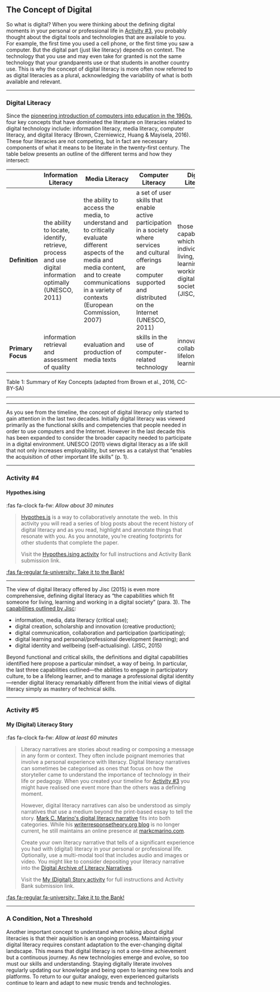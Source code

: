 ## The Concept of Digital

So what is digital? When you were thinking about the defining digital moments in your personal or professional life in [Activity #3](what-is-literacy.md#activity-3), you probably thought about the digital tools and technologies that are available to you. For example, the first time you used a cell phone, or the first time you saw a computer. But the digital part (just like literacy) depends on context. The technology that you use and may even take for granted is not the same technology that your grandparents use or that students in another country use. This is why the concept of digital literacy is more often now referred to as digital literacies as a plural, acknowledging the variability of what is both available and relevant.

* * *

### Digital Literacy

Since the [pioneering introduction of computers into education in the 1960s](https://thejournal.com/Articles/1997/06/01/Computers-in-Education-A-Brief-History.aspx), four key concepts that have dominated the literature on literacies related to digital technology include: information literacy, media literacy, computer literacy, and digital literacy (Brown, Czerniewicz, Huang & Mayisela, 2016). These four literacies are not competing, but in fact are necessary components of what it means to be literate in the twenty-first century. The table below presents an outline of the different terms and how they intersect:

|  | Information Literacy | Media Literacy | Computer Literacy | Digital Literacy |
|---|---|---|---|---|
| **Definition** | the ability to locate, identify, retrieve, process and use digital information optimally (UNESCO, 2011) | the ability to access the media, to understand and to critically evaluate different aspects of the media and media content, and to create communications in a variety of contexts (European Commission, 2007) | a set of user skills that enable active participation in a society where services and cultural offerings are computer supported and distributed on the Internet (UNESCO, 2011) | those capabilities which fit an individual for living, learning and working in a digital society (JISC, 2015) |
| **Primary Focus** | information retrieval and assessment of quality | evaluation and production of media texts | skills in the use of computer-related technology | innovation, collaboration, lifelong learning |

Table 1: Summary of Key Concepts (adapted from Brown et al., 2016, CC-BY-SA)

<iframe src="https://elearn.waikato.ac.nz/h5p/embed.php?url=https%3A%2F%2Felearn.waikato.ac.nz%2Fpluginfile.php%2F3703665%2Fmod_h5pactivity%2Fpackage%2F0%2FDigital%2520Literacy%2520Timeline.h5p&amp;component=mod_h5pactivity" name="h5player" width="1522" height="625"
   allowfullscreen="allowfullscreen" class="h5p-player w-100 border-0"
   style="height: 0px;" id="67aeb2f85ddd167aeb2f85ddd71-h5player">
</iframe><script src="https://elearn.waikato.ac.nz/h5p/h5plib/v124/joubel/core/js/h5p-resizer.js"></script>

* * *

As you see from the timeline, the concept of digital literacy only started to gain attention in the last two decades. Initially digital literacy was viewed primarily as the functional skills and competencies that people needed in order to use computers and the Internet. However in the last decade this has been expanded to consider the broader capacity needed to participate in a digital environment. UNESCO (2011) views digital literacy as a life skill that not only increases employability, but serves as a catalyst that “enables the acquisition of other important life skills” (p. 1).

* * *

### Activity #4
#### Hypothes.ising
:fas fa-clock fa-fw: *Allow about 30 minutes*
> [Hypothes.is](https://web.hypothes.is) is a way to collaboratively annotate the web.
> In this activity you will read a series of blog posts about the recent history of digital literacy and as you read, highlight and annotate things that resonate with you. As you annotate, you’re creating footprints for other students that complete the paper.
>
> Visit the [Hypothes.ising activity](https://elearn.waikato.ac.nz/mod/forum/view.php?id=1975274) for full instructions and Activity Bank submission link.

[:fas fa-regular fa-university: Take it to the Bank!](https://elearn.waikato.ac.nz/mod/forum/view.php?id=1975274 " :class=button")

* * *

The view of digital literacy offered by Jisc (2015) is even more comprehensive, defining digital literacy as “the capabilities which fit someone for living, learning and working in a digital society” (para. 3).  The [capabilities outlined by Jisc](https://digitalcapability.jiscinvolve.org/wp/files/2015/06/1.-Digital-capabilities-6-elements.pdf):

- information, media, data literacy (critical use);
- digital creation, scholarship and innovation (creative production);
- digital communication, collaboration and participation (participating);
- digital learning and personal/professional development (learning); and
- digital identity and wellbeing (self-actualising).
(JISC, 2015)

Beyond functional and critical skills, the definitions and digital capabilities identified here propose a particular mindset, a way of being. In particular, the last three capabilities outlined—the abilities to engage in participatory culture, to be a lifelong learner, and to manage a professional digital identity—render digital literacy remarkably different from the initial views of digital literacy simply as mastery of technical skills.

* * *

### Activity #5
#### My (Digital) Literacy Story
:fas fa-clock fa-fw: *Allow at least 60 minutes*
> Literacy narratives are stories about reading or composing a message in any form or context. They often include poignant memories that involve a personal experience with literacy. Digital literacy narratives can sometimes be categorised as ones that focus on how the storyteller came to understand the importance of technology in their life or pedagogy. When you created your timeline for [Activity #3](what-is-literacy.md#activity-3) you might have realised one event more than the others was a defining moment.
>
> However, digital literacy narratives can also be understood as simply narratives that use a medium beyond the print-based essay to tell the story. [Mark C. Marino's digital literacy narrative](https://www.thedaln.org/#/detail/2a492736-6ec8-46b0-b9b4-6b419ad4edd3) fits into both categories. While his [writerresponsetheory.org blog](https://writerresponsetheory.org/wordpress) is no longer current, he still maintains an online presence at [markcmarino.com](https://markcmarino.com/wordpress/).
>
> Create your own literacy narrative that tells of a significant experience you had with (digital) literacy in your personal or professional life. Optionally, use a multi-modal tool that includes audio and images or video. You might like to consider depositing your literacy narrative into the [Digital Archive of Literacy Narratives](https://www.thedaln.org/).
>
> Visit the [My (Digital) Story activity](https://elearn.waikato.ac.nz/mod/forum/view.php?id=1975275) for full instructions and Activity Bank submission link.

[:fas fa-regular fa-university: Take it to the Bank!](https://elearn.waikato.ac.nz/mod/forum/view.php?id=1975275 ":class=button")

* * *

### A Condition, Not a Threshold

Another important concept to understand when talking about digital literacies is that their aquisition is an ongoing process. Maintaining your digital literacy requires constant adaptation to the ever-changing digital landscape. This means that digital literacy is not a one-time achievement but a continuous journey. As new technologies emerge and evolve, so too must our skills and understanding. Staying digitally literate involves regularly updating our knowledge and being open to learning new tools and platforms. To return to our guitar analogy, even experienced guitarists continue to learn and adapt to new music trends and technologies.
